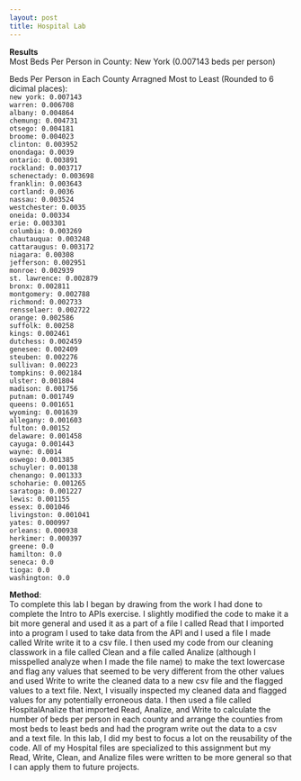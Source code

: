 ```yaml
---
layout: post
title: Hospital Lab
---
```

**Results**  
Most Beds Per Person in County: New York (0.007143 beds per person)  

Beds Per Person in Each County Arragned Most to Least (Rounded to 6 dicimal places):    
`new york: 0.007143`  
`warren: 0.006708`  
`albany: 0.004864`  
`chemung: 0.004731`  
`otsego: 0.004181`  
`broome: 0.004023`  
`clinton: 0.003952`  
`onondaga: 0.0039`  
`ontario: 0.003891`  
`rockland: 0.003717`  
`schenectady: 0.003698`  
`franklin: 0.003643`  
`cortland: 0.0036`  
`nassau: 0.003524`  
`westchester: 0.0035`  
`oneida: 0.00334`  
`erie: 0.003301`  
`columbia: 0.003269`  
`chautauqua: 0.003248`  
`cattaraugus: 0.003172`  
`niagara: 0.00308`  
`jefferson: 0.002951`  
`monroe: 0.002939`  
`st. lawrence: 0.002879`  
`bronx: 0.002811`  
`montgomery: 0.002788`  
`richmond: 0.002733`  
`rensselaer: 0.002722`  
`orange: 0.002586`  
`suffolk: 0.00258`  
`kings: 0.002461`  
`dutchess: 0.002459`  
`genesee: 0.002409`  
`steuben: 0.002276`  
`sullivan: 0.00223`  
`tompkins: 0.002184`  
`ulster: 0.001804`  
`madison: 0.001756`  
`putnam: 0.001749`  
`queens: 0.001651`  
`wyoming: 0.001639`  
`allegany: 0.001603`  
`fulton: 0.00152`  
`delaware: 0.001458`  
`cayuga: 0.001443`  
`wayne: 0.0014`  
`oswego: 0.001385`  
`schuyler: 0.00138`  
`chenango: 0.001333`  
`schoharie: 0.001265`  
`saratoga: 0.001227`  
`lewis: 0.001155`  
`essex: 0.001046`  
`livingston: 0.001041`  
`yates: 0.000997`  
`orleans: 0.000938`  
`herkimer: 0.000397`  
`greene: 0.0`  
`hamilton: 0.0`  
`seneca: 0.0`  
`tioga: 0.0`  
`washington: 0.0`  

**Method**:  
To complete this lab I began by drawing from the work I had done to complete the Intro to APIs exercise. I slightly modified the code to make it a bit more general and used it as a part of a file I called Read that I imported into a program I used to take data from the API and I used a file I made called Write write it to a csv file. I then used my code from our cleaning classwork in a file called Clean and a file called Analize (although I misspelled analyze when I made the file name) to make the text lowercase and flag any values that seemed to be very different from the other values and used Write to write the cleaned data to a new csv file and the flagged values to a text file. Next, I visually inspected my cleaned data and flagged values for any potentially erroneous data. I then used a file called HospitalAnalize that imported Read, Analize, and Write to calculate the number of beds per person in each county and arrange the counties from most beds to least beds and had the program write out the data to a csv and a text file. In this lab, I did my best to focus a lot on the reusability of the code. All of my Hospital files are specialized to this assignment but my Read, Write, Clean, and Analize files were written to be more general so that I can apply them to future projects.
